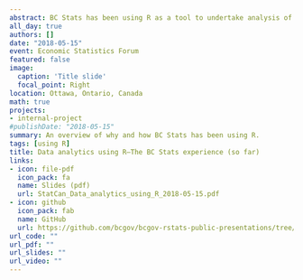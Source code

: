 ```yaml
---
abstract: BC Stats has been using R as a tool to undertake analysis of socio-demographic, economic, and survey data since 2016. In the two years since then, we have made significant progress in adopting R, streamlining our workflow and moving towards more reproducible and repeatable work. This talk gives some highlights of that work, and acknowledges some of the key enablers that allowed BC Stats staff to begin using R and other elements in the R ecosystem.
all_day: true
authors: []
date: "2018-05-15"
event: Economic Statistics Forum
featured: false
image:
  caption: 'Title slide'
  focal_point: Right
location: Ottawa, Ontario, Canada
math: true
projects:
- internal-project
#publishDate: "2018-05-15"
summary: An overview of why and how BC Stats has been using R.
tags: [using R]
title: Data analytics using R—The BC Stats experience (so far)
links:
- icon: file-pdf
  icon_pack: fa
  name: Slides (pdf)
  url: StatCan_Data_analytics_using_R_2018-05-15.pdf
- icon: github
  icon_pack: fab
  name: GitHub
  url: https://github.com/bcgov/bcgov-rstats-public-presentations/tree/master/2018-05-15_StatCan_EconStatsForum
url_code: ""
url_pdf: ""
url_slides: ""
url_video: ""
---
```


